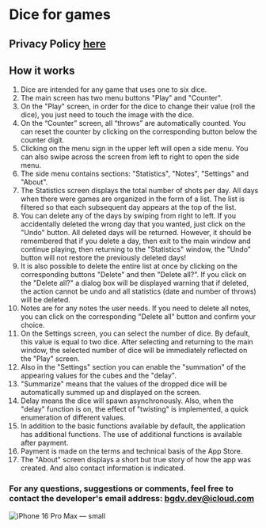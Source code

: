 # Dice for games

## Privacy Policy [here](dice_privacy)

## How it works

1. Dice are intended for any game that uses one to six dice.
2. The main screen has two menu buttons "Play" and "Counter".
3. On the "Play" screen, in order for the dice to change their value (roll the dice), you just need to touch the image with the dice.
4. On the “Counter” screen, all “throws” are automatically counted. You can reset the counter by clicking on the corresponding button below the counter digit.
5. Clicking on the menu sign in the upper left will open a side menu. You can also swipe across the screen from left to right to open the side menu.
6. The side menu contains sections: "Statistics", "Notes", "Settings" and "About".
7. The Statistics screen displays the total number of shots per day. All days when there were games are organized in the form of a list. The list is filtered so that each subsequent day appears at the top of the list.
8. You can delete any of the days by swiping from right to left. If you accidentally deleted the wrong day that you wanted, just click on the "Undo" button. All deleted days will be returned. However, it should be remembered that if you delete a day, then exit to the main window and continue playing, then returning to the "Statistics" window, the "Undo" button will not restore the previously deleted days!
9. It is also possible to delete the entire list at once by clicking on the corresponding buttons "Delete" and then "Delete all?". If you click on the "Delete all?" a dialog box will be displayed warning that if deleted, the action cannot be undo and all statistics (date and number of throws) will be deleted.
10. Notes are for any notes the user needs. If you need to delete all notes, you can click on the corresponding "Delete all" button and confirm your choice.
11. On the Settings screen, you can select the number of dice. By default, this value is equal to two dice. After selecting and returning to the main window, the selected number of dice will be immediately reflected on the "Play" screen.
12. Also in the "Settings" section you can enable the "summation" of the appearing values ​​for the cubes and the "delay".
13. "Summarize" means that the values ​​of the dropped dice will be automatically summed up and displayed on the screen.
14. Delay means the dice will spawn asynchronously. Also, when the "delay" function is on, the effect of "twisting" is implemented, a quick enumeration of different values.
15. In addition to the basic functions available by default, the application has additional functions. The use of additional functions is available after payment.
16. Payment is made on the terms and technical basis of the App Store.
17. The "About" screen displays a short but true story of how the app was created. And also contact information is indicated.

### For any questions, suggestions or comments, feel free to contact the developer's email address: <bgdv.dev@icloud.com>

![iPhone 16 Pro Max — small](https://github.com/user-attachments/assets/bd4424ef-6442-44c6-b9a3-cdd2bf8c395a)
